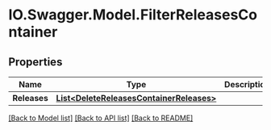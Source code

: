 # IO.Swagger.Model.FilterReleasesContainer
## Properties

Name | Type | Description | Notes
------------ | ------------- | ------------- | -------------
**Releases** | [**List&lt;DeleteReleasesContainerReleases&gt;**](DeleteReleasesContainerReleases.md) |  | [optional] 

[[Back to Model list]](../README.md#documentation-for-models) [[Back to API list]](../README.md#documentation-for-api-endpoints) [[Back to README]](../README.md)

